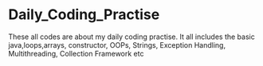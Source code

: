 # Daily_Coding_Practise
These all codes are about my daily coding practise.
It all includes the basic java,loops,arrays, constructor, OOPs, Strings, Exception Handling, Multithreading, Collection Framework etc
